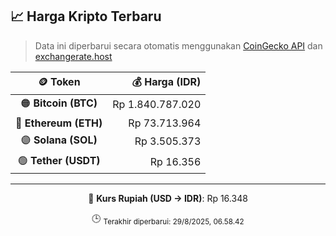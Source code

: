 

<!-- HARGA_KRIPTO -->
## 📈 Harga Kripto Terbaru

> Data ini diperbarui secara otomatis menggunakan [CoinGecko API](https://www.coingecko.com/) dan [exchangerate.host](https://exchangerate.host/)

<div align="center">

| 🪙 Token | 💰 Harga (IDR) |
|:------:|---------------:|
| 🟠 **Bitcoin (BTC)**   | Rp 1.840.787.020 |
| 🔵 **Ethereum (ETH)**  | Rp 73.713.964 |
| 🟣 **Solana (SOL)**    | Rp 3.505.373 |
| 🟢 **Tether (USDT)**   | Rp 16.356 |

---

💱 **Kurs Rupiah (USD → IDR)**: Rp 16.348

🕒 <sub>Terakhir diperbarui: 29/8/2025, 06.58.42</sub>

</div>
<!-- /HARGA_KRIPTO -->